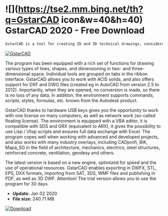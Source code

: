 # ![](https://tse2.mm.bing.net/th?q=GstarCAD icon&w=40&h=40) GstarCAD 2020 - Free Download

```sh
GstarCAD is a tool for creating 2D and 3D technical drawings, considered by many to be the best and the cheapest alternative for popular AutoCAD.
```
[![GstarCAD](https:https://tse2.mm.bing.net/th?id=OIP.kx-RqZJl5n4Lb5j9DzgmlQHaEh&pid=Api)](https://softexe.net/win/multimedia/cad/gstarcad:pRgbb.html)

The program has been equipped with a rich set of functions for drawing various types of lines, shapes, and dimensioning in two- and three-dimensional space. Individual tools are grouped on tabs in the ribbon interface. GstarCAD allows you to work with ACIS solids, and also offers support for DXF and DWG files (created eg in AutoCAD from version 2.5 to 2012). Importantly, when they are opened, no conversion is made, so there is no loss of any data. In addition, the environment supports commands, scripts, styles, formulas, etc. known from the Autodesk product.
 
 GstarCAD thanks to hardware USB keys gives you the opportunity to work with one license on many computers, as well as network work (so-called floating license). The environment is equipped with a VBA editor, it is compatible with SDS and GRX (equivalent to ARX), it gives the possibility to use Lisp / Vlisp scripts and ensures full data exchange with Excel. The program copes well when working with advanced and developed projects, and also works with many industry overlays, including CADprofi, BiK, Mapa_SG in the field of architecture, mechanics, electrics, steel structures, reinforced concrete, ventilation, geodesy and others.
 
 The latest version is based on a new engine, optimized for speed and the use of operational resources. GstarCAD enables exporting in DWFX, STL, EPS, DXX formats, importing from SAT, 3DS, WMF files and publishing in PDF, as well as 3D DWF.
 Attention!
 The trial version allows you to use the program for 30 days.


- **Update:** Jan 02 2020
- **File size:** 240.71 MB

[![Download](https://cdn.softexe.net/static/img/download.png)](https://softexe.net/win/multimedia/cad/gstarcad:pRgbb.html)

